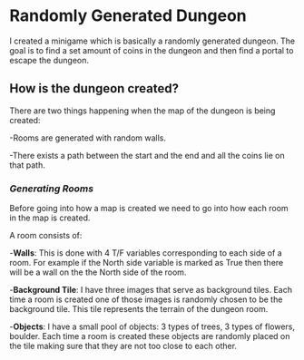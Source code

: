# Randomly Generated Dungeon

I created a minigame which is basically a randomly generated dungeon. The goal is to find a set amount of coins in the dungeon and then find a portal to escape the dungeon.

## How is the dungeon created?

There are two things happening when the map of the dungeon is being created:

   -Rooms are generated with random walls.
    
   -There exists a path between the start and the end and all the coins lie on that path.

### _**Generating Rooms**_

Before going into how a map is created we need to go into how each room in the map is created.

A room consists of:

   -**Walls**: This is done with 4 T/F variables corresponding to each side of a room. For example if the          North side variable is marked as True then there will be a wall on the the North side of the room.
   
   -**Background Tile**: I have three images that serve as background tiles. Each time a room is created          one of those images is randomly chosen to be the background tile. This tile represents the terrain          of the dungeon room.
   
   -**Objects**: I have a small pool of objects: 3 types of trees, 3 types of flowers, boulder. Each time a        room is created these objects are randomly placed on the tile making sure that they are not too            close to each other.
